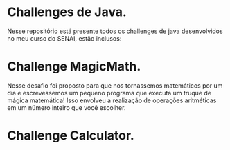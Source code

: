 # Challenges de Java.
Nesse repositório está presente todos os challenges de java desenvolvidos no meu curso do SENAI, estão inclusos:

# Challenge MagicMath.
Nesse desafio foi proposto para que nos tornassemos matemáticos por um dia e escrevessemos um pequeno programa que executa um truque de mágica matemática! Isso envolveu a realização de operações aritméticas em um número inteiro que você escolher.

# Challenge Calculator.
